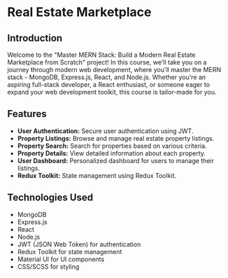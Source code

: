 # Real Estate Marketplace

## Introduction
Welcome to the "Master MERN Stack: Build a Modern Real Estate Marketplace from Scratch" project! In this course, we'll take you on a journey through modern web development, where you'll master the MERN stack - MongoDB, Express.js, React, and Node.js. Whether you're an aspiring full-stack developer, a React enthusiast, or someone eager to expand your web development toolkit, this course is tailor-made for you.

## Features
- **User Authentication:** Secure user authentication using JWT.
- **Property Listings:** Browse and manage real estate property listings.
- **Property Search:** Search for properties based on various criteria.
- **Property Details:** View detailed information about each property.
- **User Dashboard:** Personalized dashboard for users to manage their listings.
- **Redux Toolkit:** State management using Redux Toolkit.

## Technologies Used
- MongoDB
- Express.js
- React
- Node.js
- JWT (JSON Web Token) for authentication
- Redux Toolkit for state management
- Material UI for UI components
- CSS/SCSS for styling
